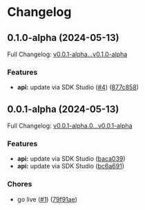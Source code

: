 # Changelog

## 0.1.0-alpha (2024-05-13)

Full Changelog: [v0.0.1-alpha...v0.1.0-alpha](https://github.com/rajatb94/walledai-node/compare/v0.0.1-alpha...v0.1.0-alpha)

### Features

* **api:** update via SDK Studio ([#4](https://github.com/rajatb94/walledai-node/issues/4)) ([877c858](https://github.com/rajatb94/walledai-node/commit/877c858d9796d8e9c98f53abe600d3b2e8ab3ec1))

## 0.0.1-alpha (2024-05-13)

Full Changelog: [v0.0.1-alpha.0...v0.0.1-alpha](https://github.com/rajatb94/walledai-node/compare/v0.0.1-alpha.0...v0.0.1-alpha)

### Features

* **api:** update via SDK Studio ([baca039](https://github.com/rajatb94/walledai-node/commit/baca039c4b9be302c29d0030e2fd4e3d2bd753f4))
* **api:** update via SDK Studio ([bc6a691](https://github.com/rajatb94/walledai-node/commit/bc6a691f7d8210253bb5ff74ea0882040992b81c))


### Chores

* go live ([#1](https://github.com/rajatb94/walledai-node/issues/1)) ([79f91ae](https://github.com/rajatb94/walledai-node/commit/79f91ae14b5e107babbe5e1224b35f4a54e4b494))
